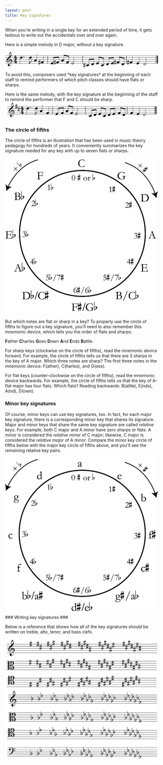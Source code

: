 ```yaml
---
layout: post
title: Key signatures
---
```


When you're writing in a single key for an extended period of time, it gets tedious to write out the accidentals over and over again.

Here is a simple melody in D major, without a key signature.

 <img src="Graphics/melodyWithoutKS.png" alt="melodyWithoutKS"> 
To avoid this, composers used *key signatures* at the beginning of each staff to remind performers of which pitch classes should have flats or sharps.

Here is the same melody, with the key signature at the beginning of the staff to remind the performer that F and C should be sharp.
<img src="Graphics/melodyWithKS.png" alt="melodyWithKS">

### The circle of fifths

The circle of fifths is an illustration that has been used in music theory pedagogy for hundreds of years. It conveniently summarizes the key signature needed for any key with up to seven flats or sharps.

 <img src="Graphics/circleOfFifths.png"   alt="circleOfFifths">

But _which_ notes are flat or sharp in a key? To properly use the circle of fifths to figure out a key signature, you'll need to also remember this mnemonic device, which tells you the order of flats and sharps:

**F**ather **C**harles **G**oes **D**own **A**nd **E**nds **B**attle.

For sharp keys (clockwise on the circle of fifths), read the mnemonic device forward. For example, the circle of fifths tells us that there are 3 sharps in the key of A major. Which three notes are sharp? The first three notes in the mnemonic device: F(ather), C(harles), and G(oes).

For flat keys (counter-clockwise on the circle of fifths), read the mnemonic device backwards. For example, the circle of fifths tells us that the key of A-flat major has four flats. Which flats? Reading backwards: B(attle), E(nds), A(nd), D(own).

### Minor key signatures

Of course, minor keys can use key signatures, too. In fact, for each major key signature, there is a corresponding minor key that shares its signature. Major and minor keys that share the same key signature are called _relative_ keys. For example, both C major and A minor have zero sharps or flats. A minor is considered the _relative minor_ of C major; likewise, C major is considered the _relative major_ of A minor. Compare the minor key circle of fifths below with the major key circle of fifths above, and you'll see the remaining relative key pairs.

 <img src="Graphics/circleOfFifths-minor.png"  alt="circleOfFifths-minor"> 
### Writing key signatures ###

Below is a reference that shows how all of the key signatures should be written on treble, alto, tenor, and bass clefs.

 <img src="Graphics/sharpsTreble.png"  alt="sharpsTreble">  
 <img src="Graphics/sharpsAlto.png"  alt="sharpsAlto">
 <img src="Graphics/sharpsTenor.png"  alt="sharpsTenor">
  <img src="Graphics/flatsTreble.png"  alt="flatsTreble">
 <img src="Graphics/flatsAlto.png"  alt="flatsAlto">
 <img src="Graphics/flatsTenor.png"  alt="flatsTenor">  
 <img src="Graphics/flatsBass.png"  alt="flatsBass">
